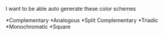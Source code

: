 I want to be able auto generate these color schemes

*Complementary
*Analogous
*Split Complementary
*Triadic
*Monochromatic
*Square



